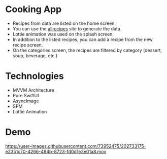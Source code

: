 # Cooking App

- Recipes from data are listed on the home screen.
- You can use the <a href="https://www.allrecipes.com">allrecipes</a> site to generate the data.
- Lottie animation was used on the splash screen.
- In addition to the listed recipes, you can add a recipe from the new recipe screen.
- On the categories screen, the recipes are filtered by category (dessert, soup, beverage, etc.)

# Technologies

- MVVM Architecture 
- Pure SwiftUI
- AsyncImage
- SPM
- Lottie Animation

# Demo

https://user-images.githubusercontent.com/73952475/202733175-e2351c70-4266-484b-8723-fd0d1e3e01a8.mov


 
